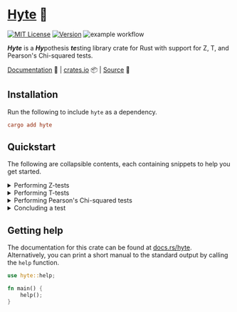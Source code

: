 # [Hyte](https://github.com/abyanmajid/hyte) 🦀

[![MIT License](https://img.shields.io/badge/license-MIT-blue.svg)](https://github.com/abyanmajid/hyte/blob/main/LICENSE) [![Version](https://img.shields.io/badge/crates.io-v0.1.1-orange.svg)](https://crates.io/crates/hyte) ![example workflow](https://github.com/abyanmajid/hyte/actions/workflows/ci.yml/badge.svg)

***Hyte*** is a ***Hy***pothesis ***te***sting library crate for Rust with support for Z, T, and Pearson's Chi-squared tests.

[Documentation](https://docs.rs/hyte/0.1.1/hyte/) 📃 | [crates.io](https://crates.io/crates/hyte) 📦 | [Source](https://github.com/abyanmajid/hyte/) 🌿

## Installation

Run the following to include `hyte` as a dependency.

```toml
cargo add hyte
```

## Quickstart

The following are collapsible contents, each containing snippets to help you get started.

<details>
  <summary>Performing Z-tests</summary>

  <h3>1-sample Z-test</h3>

  You can perform a 1-sample Z-test using `z::test`, a function that takes in the following arguments:

  - data: `Vec<Number>`
  - expected_mean: `Number`
  - tail: `Tails::LOWER`, `Tails::UPPER`, or `Tails::BOTH`
  - print_output: `bool`

  where `Number` is a generic that accepts integers and floats. Here is an example of a how you can perform a lower-tailed 1-sample Z-test:

  ```rust
  use hyte::z;
  use hyte::utils::Tails;
   
  fn main() {
      let data = vec![1, 2, 3, 4, 5];
      let results = z::test(data, 3.5, Tails::LOWER, true).unwrap();
  }
  ```

  Should you need to perform upper-tailed or 2-sided Z-tests, simply pass the `Tails::UPPER` or `Tails::BOTH` variants to `tail`.

  <h3>1-sample Z-test given numerical summaries</h3>

  You can alternatively perform Z-tests using the `z::test_dataless` function which takes in numerical summaries including observed mean, sample size, and population standard deviation, all in replacement of data. The `z::test_dataless` function takes the following arguments:

  - observed_mean: `Number`
  - expected_mean: `Number`
  - sample_size: `u32`
  - pop_sd: `Number`
  - tail: `Tails::LOWER`, `Tails::UPPER`, or `Tails::BOTH`
  - print_output: `bool`

  Here is an example:
  
  ```rust
  use hyte::z;
  use hyte::utils::Tails;
  
  fn main() {
      let results = z::test_dataless(1.2, 1.0, 30, 0.5, Tails::LOWER, true).unwrap();
  }
  ```
  
</details>

<details>
  <summary>Performing T-tests</summary>

  <h3>1-sample T-test</h3>

  You can perform a 1-sample T-test using `t::test`, a function that takes in the following arguments:

  - data: `Vec<Number>`
  - expected_mean: `Number`
  - tail: `Tails::LOWER`, `Tails::UPPER`, or `Tails::BOTH`
  - print_output: `bool`

  where `Number` is a generic that accepts integers and floats. Here is an example of a how you can perform a lower-tailed 1-sample T-test:

  ```rust
  use hyte::t;
  use hyte::utils::Tails;
  
  fn main() {
      let data = vec![2.5, 2.9, 3.1, 2.6, 2.7, 2.8, 3.0, 3.2];
      let results = t::test(data, 3, Tails::LOWER, true).unwrap();
  }
  ```

  <h3>1-sample T-test given numerical summaries</h3>

  You can alternatively perform T-tests using the `t::test_dataless` function which takes in numerical summaries including observed mean, sample size, and population standard deviation, all in replacement of data. The `t::test_dataless` function takes the following arguments:

  - observed_mean: `Number`
  - expected_mean: `Number`
  - sample_size: `u32`
  - pop_sd: `Number`
  - tail: `Tails::LOWER`, `Tails::UPPER`, or `Tails::BOTH`
  - print_output: `bool`

  Here is an example:
  
  ```rust
  use hyte::t;
  use hyte::utils::Tails;
  
  fn main() {
      let results = t::test_dataless(1.2, 1.0, 30, 0.5, Tails::LOWER, true).unwrap();
  }
  ```

  <h3>2-sample T-test</h3>

  Hyte provides the `t::test_two_samples` function for performing a 2-sample T-test. It takes in the following arguments:

  - data1: `Vec<Number>`
  - data2: `Vec<Number>`
  - print_output: `bool`

  Here's an example:

  ```rust
  use hyte::t;

  fn main() {
      let group1 = vec![20, 22, 19, 20, 21, 20, 19, 21, 22, 18];
      let group2 = vec![22, 24, 23, 24, 25, 23, 24, 23, 22, 24];
      let results = t::test_two_samples(group1, group2, true).unwrap();
  }
  ```

</details>

<details>
  <summary>Performing Pearson's Chi-squared tests</summary>
  <br>
  
  The `chisquare` module only contains one funtion `chisquare::test` which can be used to perform both Pearson's Chi-squared test of independence and goodness of fit. It takes on the following arguments:

  - test_type: `&str`
  - observed_matrix: `Matrix<Number>`
  - gof_probabilities: `Option<Vec<f64>>`
  - print_output: `bool`

  where `Matrix<Number>` is an enum with two variants: `Matrix::TwoDimensional(Vec<Vec<Number>>)` and `Matrix::OneDimensional(Vec<Number>)`.

  <h3>Test of independence</h3>

  To perform a test of independence, you must pass in:
  
  - `"toi"` to `test_type`
  - `Option::None` variant to `gof_probabilities`
  - `Matrix::TwoDimensional(Vec<Vec<Number>>)` to `observed_matrix`

  Here's an example:
  ```rust
  use hyte::chisquare;
  use hyte::utils::Matrix;
  
  fn main() {
      let observed_frequencies = Matrix::TwoDimensional(vec![vec![762, 327, 468], 
                                                             vec![484, 239, 477]]);
      let results = chisquare::test(
          "toi", 
          observed_frequencies, 
          None, 
          true
      ).unwrap();
  }
  ```

  <h3>Goodness Of Fit</h3>

  To perform a goodness of fit test, you must pass in:
  
  - `"gof"` to `test_type`
  - `Option::Some(f64)` variant to `gof_probabilities`
  - `Matrix::OneDimensional(Vec<Number>)` to `observed_matrix`

  Here's an example:
  
  ```rust
  use hyte::chisquare;
  use hyte::utils::Matrix;
  
  fn main() {
      let results = chisquare::test(
          "gof",
          Matrix::OneDimensional(vec![30, 40, 30]),
          Some(vec![0.25, 0.5, 0.25]),
          true
      ).unwrap();
  }
  ```
  
</details>

<details>
  <summary>Concluding a test</summary>

  <h3>Concluding with a custom significance level using <code>conclude</code></h3>

  Every instance of a test result such as `ZResult`, `TResult`, and `ChiSquareResult` have a method `conclude` which returns a `Conclusion` variant (one of `Reject` or `DoNotReject`). The `conclude` method takes in two parameters:

  - significance_level: `f64`
  - print_output: `bool`
  
  ```rust
  use hyte::z;
  use hyte::utils::Tails;

  fn main() {
      let results = z::test(vec![1, 2, 3, 4, 5], 3.5, Tails::LOWER, true).unwrap();
      let conclusion = results.conclude(0.1, true);
  }
  ```

  `conclude` checks if the p-value assigned to `self.p` exceeds the significance level. If `self.p < significance_level`, then `conclude` will return the `Reject` variant. Otherwise, it will return the `DoNotReject` variant.

  <h3>Concluding conventionally with <code>conclude_by_convention</code></h3>

  `conclude_by_convention` is an alternative to `conclude`. It assumes a significance level of 0.05, which is widely regarded as an appropriate default in statistics.

  ```rust
  use hyte::z;
  use hyte::utils::Tails;

  fn main() {
      let results = z::test(vec![1, 2, 3, 4, 5], 3.5, Tails::LOWER, true).unwrap();
      let conclusion = results.conclude_by_convention(true);
  }
  ```

</details>

## Getting help

The documentation for this crate can be found at [docs.rs/hyte](https://docs.rs/hyte). Alternatively, you can print a short manual to the standard output by calling the `help` function.

```rust
use hyte::help;

fn main() {
    help();
}
```

